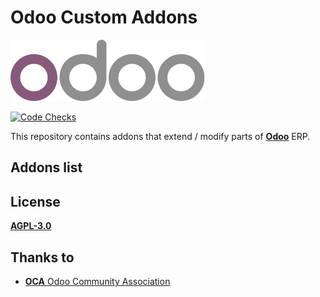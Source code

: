 # Odoo Custom Addons

![Odoo Logo](/setup/odoo_logo.png)

[![Code Checks](https://github.com/LuqueDaniel/odoo-custom-addons/actions/workflows/code-checks.yml/badge.svg?branch=13.0)](https://github.com/LuqueDaniel/odoo-custom-addons/actions/workflows/code-checks.yml)

This repository contains addons that extend / modify parts of
**[Odoo](https://www.odoo.com/)** ERP.

## Addons list

## License

[**AGPL-3.0**](http://www.gnu.org/licenses/agpl)

## Thanks to

* [**OCA** Odoo Community Association](https://github.com/OCA)
